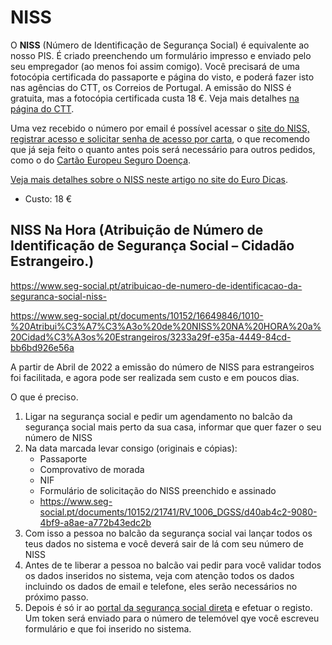 # NISS



O **NISS** (Número de Identificação de Segurança Social) é equivalente ao nosso PIS. É criado preenchendo um formulário impresso e enviado pelo seu empregador (ao menos foi assim comigo). Você precisará de uma fotocópia certificada do passaporte e página do visto, e poderá fazer isto nas agências do CTT, os Correios de Portugal. A emissão do NISS é gratuita, mas a fotocópia certificada custa 18 €. Veja mais detalhes [na página do CTT](https://www.online24.pt/autenticacao-de-documentos-nos-ctt/).

Uma vez recebido o número por email é possível acessar o [site do NISS, registrar acesso e solicitar senha de acesso por carta](https://app.seg-social.pt/sso/login?service=https%3A%2F%2Fapp.seg-social.pt%2Fptss%2Fcaslogin), o que recomendo que já seja feito o quanto antes pois será necessário para outros pedidos, como o do [Cartão Europeu Seguro Doença](https://github.com/nighto/brasil-portugal#cart%C3%A3o-europeu-seguro-doen%C3%A7a).

[Veja mais detalhes sobre o NISS neste artigo no site do Euro Dicas](https://www.eurodicas.com.br/niss-como-fazer/).

* Custo: 18 €

## NISS Na Hora (Atribuição de Número de Identificação de Segurança Social – Cidadão Estrangeiro.)

https://www.seg-social.pt/atribuicao-de-numero-de-identificacao-da-seguranca-social-niss-

https://www.seg-social.pt/documents/10152/16649846/1010-%20Atribui%C3%A7%C3%A3o%20de%20NISS%20NA%20HORA%20a%20Cidad%C3%A3os%20Estrangeiros/3233a29f-e35a-4449-84cd-bb6bd926e56a

A partir de Abril de 2022 a emissão do número de NISS para estrangeiros foi facilitada, e agora pode ser realizada sem custo e em poucos dias.

O que é preciso.

1. Ligar na segurança social e pedir um agendamento no balcão da segurança social mais perto da sua casa, informar que quer fazer o seu número de NISS
2. Na data marcada levar consigo (originais e cópias):
    - Passaporte
    - Comprovativo de morada
    - NIF
    - Formulário de solicitação do NISS preenchido e assinado 
    - https://www.seg-social.pt/documents/10152/21741/RV_1006_DGSS/d40ab4c2-9080-4bf9-a8ae-a772b43edc2b
3. Com isso a pessoa no balcão da segurança social vai lançar todos os teus dados no sistema e você deverá sair de lá com seu número de NISS
4. Antes de te liberar a pessoa no balcão vai pedir para você validar todos os dados inseridos no sistema, veja com atenção todos os dados incluindo os dados de email e telefone, eles serão necessários no próximo passo.
5. Depois é só ir ao <a href="https://app.seg-social.pt/sso/login?service=https%3A%2F%2Fapp.seg-social.pt%2Fptss%2Fcaslogin">portal da segurança social direta</a> e efetuar o registo. Um token será enviado para o número de telemóvel qye você escreveu formulário e que foi inserido no sistema. 